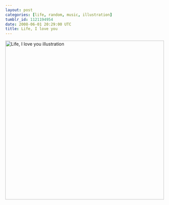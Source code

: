 ```yaml
---
layout: post
categories: [life, random, music, illustration]
tumblr_id: 1121194954
date: 2008-06-01 20:29:00 UTC
title: Life, I love you
---
```


<img src="http://farm5.static.flickr.com/4087/4984634472_4e282aa8a2_o.png" alt="Life, I love you illustration" title="Life, I love you" width="500" height="500">
